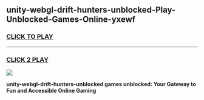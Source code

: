 
## unity-webgl-drift-hunters-unblocked-Play-Unblocked-Games-Online-yxewf
<h3>
<a href="https://premium76.site?title=unity-webgl-drift-hunters-unblocked&ref=25A">CLICK TO PLAY</a></h3>
<hr>

<h3>
<a href="https://premium76.site?title=unity-webgl-drift-hunters-unblocked&ref=25A">CLICK 2 PLAY</a>
  
</h3>

<a href="https://premium76.site?title=unity-webgl-drift-hunters-unblocked&ref=25A"><img src="https://clearcache.store/games.png"></a>


**unity-webgl-drift-hunters-unblocked games unblocked: Your Gateway to Fun and Accessible Online Gaming**
